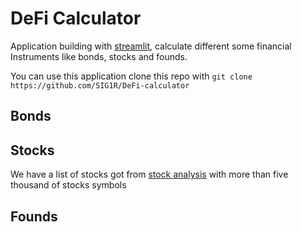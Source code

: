 # DeFi Calculator
Application building with [streamlit](https://docs.streamlit.io/), calculate different some financial Instruments like bonds, stocks and founds.

You can use this  application clone this repo with `git clone https://github.com/SIG1R/DeFi-calculator`
## Bonds


## Stocks
We have a list of stocks got from [stock analysis](https://stockanalysis.com/) with more than five thousand of stocks symbols

## Founds
